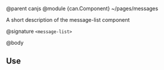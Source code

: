 @parent canjs
@module {can.Component} ~/pages/messages <message-list>

A short description of the message-list component

@signature `<message-list>`

@body

## Use

